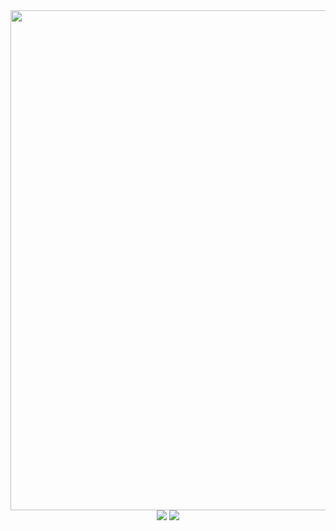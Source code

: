<div align="center">
  <img width="800" src= "https://github.com/user-attachments/assets/daa39763-7e66-42a3-8c27-b8e34cb6f12b"/>
  <img src= "https://github-readme-stats.vercel.app/api?username=HongNR&show_icons=true&theme=default#gh-light-mode-only"/>
  <img src= "https://github-readme-stats.vercel.app/api/top-langs/?username=HongNR&layout=compact"/>  
</div>

<!--
**HongNR/HongNR** is a ✨ _special_ ✨ repository because its `README.md` (this file) appears on your GitHub profile.

Here are some ideas to get you started:

- 🔭 I’m currently working on ...
- 🌱 I’m currently learning ...
- 👯 I’m looking to collaborate on ...
- 🤔 I’m looking for help with ...
- 💬 Ask me about ...
- 📫 How to reach me: ...
- 😄 Pronouns: ...
- ⚡ Fun fact: ...
-->

